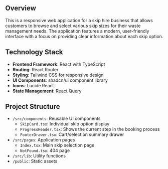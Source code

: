 ## Overview

This is a responsive web application for a skip hire business that allows customers to browse and select various skip sizes for their waste management needs. The application features a modern, user-friendly interface with a focus on providing clear information about each skip option.

## Technology Stack

- **Frontend Framework**: React with TypeScript
- **Routing**: React Router
- **Styling**: Tailwind CSS for responsive design
- **UI Components**: shadcn/ui component library
- **Icons**: Lucide React
- **State Management**: React Query

## Project Structure

- `/src/components`: Reusable UI components
  - `SkipCard.tsx`: Individual skip option display
  - `ProgressHeader.tsx`: Shows the current step in the booking process
  - `FooterDrawer.tsx`: Cart/selection summary drawer
- `/src/pages`: Application pages
  - `Index.tsx`: Main skip selection page
  - `NotFound.tsx`: 404 page
- `/src/lib`: Utility functions
- `/public`: Static assets
